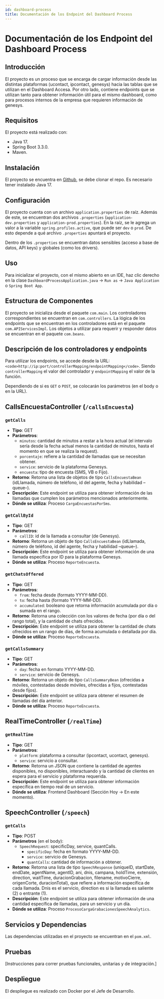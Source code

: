 ```yaml
---
id: dashboard-process
title: Documentación de los Endpoint del Dashboard Process
---
```


# Documentación de los Endpoint del Dashboard Process

## Introducción

El proyecto es un proceso que se encarga de cargar información desde las distintas plataformas (ucontact, ipcontact, genesys) hacia las tablas que se utilizan en el Dashboard Accesa. Por otro lado, contiene endpoints que se utilizan tanto para obtener información útil para el mismo dashboard, como para procesos internos de la empresa que requieren información de genesys.

## Requisitos

El proyecto está realizado con:
- Java 17.
- Spring Boot 3.3.0.
- Maven.

## Instalación

El proyecto se encuentra en [Github](https://github.com/Accesa-Desarrollo/Dashboard-Process), se debe clonar el repo. Es necesario tener instalado Java 17.

## Configuración

El proyecto cuenta con un archivo `application.properties` de raíz. Además de este, se encuentran dos archivos `.properties` (`application-dev.properties` y `application-prod.properties`). En la raíz, se le agrega un valor a la variable `spring.profiles.active`, que puede ser `dev` o `prod`. De esto depende a qué archivo `.properties` apuntará el proyecto.

Dentro de los `.properties` se encuentran datos sensibles (acceso a base de datos, API keys) y globales (como los drivers).

## Uso

Para inicializar el proyecto, con el mismo abierto en un IDE, haz clic derecho en la clase `DashboardProcessApplication.java` -> `Run as` -> `Java Application` o `Spring Boot App`.

## Estructura de Componentes

El proyecto se inicializa desde el paquete `com.main`. Los controladores correspondientes se encuentran en `com.controllers`. La lógica de los endpoints que se encuentran en los controladores está en el paquete `com.APIServicesImpl`. Los objetos a utilizar para requerir y responder datos se encuentran en el paquete `com.beans`.

## Descripción de los controladores y endpoints

Para utilizar los endpoints, se accede desde la URL: `<code>http://ip:port/controllerMapping/endpointMapping</code>`. Siendo `controllerMapping` el valor del controlador y `endpointMapping` el valor de la función.

Dependiendo de si es `GET` o `POST`, se colocarán los parámetros (en el body o en la URL).

## CallsEncuestaController (`/callsEncuesta`)

### `getCalls`
- **Tipo**: GET
- **Parámetros**:
  - `minutos`: cantidad de minutos a restar a la hora actual (el intervalo sería desde la fecha actual menos la cantidad de minutos, hasta el momento en que se realiza la request).
  - `porcentaje`: refiere a la cantidad de llamadas que se necesitan obtener.
  - `service`: servicio de la plataforma Genesys.
  - `encuesta`: tipo de encuesta (SMS, VB o Fijo).
- **Retorno**: Retorna una lista de objetos de tipo `CallsEncuestaBean` (idLlamada, número de teléfono, id del agente, fecha y habilidad –queue–).
- **Descripción**: Este endpoint se utiliza para obtener información de las llamadas que cumplen los parámetros mencionados anteriormente.
- **Dónde se utiliza**: Proceso `CargaEncuestasPorSms`.

### `getCallById`
- **Tipo**: GET
- **Parámetros**:
  - `callID`: id de la llamada a consultar (de Genesys).
- **Retorno**: Retorna un objeto de tipo `CallsEncuestaBean` (idLlamada, número de teléfono, id del agente, fecha y habilidad –queue–).
- **Descripción**: Este endpoint se utiliza para obtener información de una llamada específica por ID para la plataforma Genesys.
- **Dónde se utiliza**: Proceso `ReporteEncuesta`.

### `getChatsOffered`
- **Tipo**: GET
- **Parámetros**:
  - `from`: fecha desde (formato YYYY-MM-DD).
  - `to`: fecha hasta (formato YYYY-MM-DD).
  - `accumulated`: booleano que retorna información acumulada por día o sumada en el rango.
- **Retorno**: Retorna una colección con los valores de fecha (por día o del rango total), y la cantidad de chats ofrecidos.
- **Descripción**: Este endpoint se utiliza para obtener la cantidad de chats ofrecidos en un rango de días, de forma acumulada o detallada por día.
- **Dónde se utiliza**: Proceso `ReporteEncuesta`.

### `getCallsSummary`
- **Tipo**: GET
- **Parámetros**:
  - `day`: fecha en formato YYYY-MM-DD.
  - `service`: servicio de Genesys.
- **Retorno**: Retorna un objeto de tipo `CallsSummaryBean` (ofrecidas a móviles, contestadas desde móviles, ofrecidas a fijos, contestadas desde fijos).
- **Descripción**: Este endpoint se utiliza para obtener el resumen de llamadas del día anterior.
- **Dónde se utiliza**: Proceso `ReporteEncuesta`.

## RealTimeController (`/realTime`)

### `getRealTime`
- **Tipo**: GET
- **Parámetros**:
  - `platform`: plataforma a consultar (ipcontact, ucontact, genesys).
  - `service`: servicio a consultar.
- **Retorno**: Retorna un JSON que contiene la cantidad de agentes disponibles, no disponibles, interactuando y la cantidad de clientes en espera para el servicio y plataforma requerida.
- **Descripción**: Este endpoint se utiliza para obtener información específica en tiempo real de un servicio.
- **Dónde se utiliza**: Frontend Dashboard (Sección Hoy -> En este momento).

## SpeechController (`/speech`)

### `getCalls`
- **Tipo**: POST
- **Parámetros** (en el body):
  - `SpeechRequest`: specificDay, service, quantCalls.
    - `specificDay`: fecha en formato YYYY-MM-DD.
    - `service`: servicio de Genesys.
    - `quantCalls`: cantidad de información a obtener.
- **Retorno**: Retorna una lista de tipo `SpeechResponse` (uniqueID, startDate, endDate, agentName, agentID, ani, dnis, campana, holdTime, extensión, direction, waitTime, duracionGrabacion, filename, motivoCierre, origenCorte, duracionTotal), que refiere a información específica de cada llamada. Dnis es el servicio, direction es si la llamada es saliente (2) o entrante (1).
- **Descripción**: Este endpoint se utiliza para obtener información de una cantidad específica de llamadas, para un servicio y un día.
- **Dónde se utiliza**: Proceso `ProcesoCargaGrabacionesSpeechAnalytics`.

## Servicios y Dependencias

Las dependencias utilizadas en el proyecto se encuentran en el `pom.xml`.

## Pruebas

[Instrucciones para correr pruebas funcionales, unitarias y de integración.]

## Despliegue

El despliegue es realizado con Docker por el Jefe de Desarrollo.
